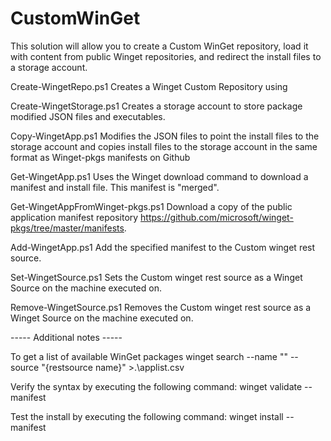 # CustomWinGet
This solution will allow you to create a Custom WinGet repository, load it with content from public Winget repositories, and redirect the install files to a storage account.

Create-WingetRepo.ps1
    Creates a Winget Custom Repository using 

Create-WingetStorage.ps1
    Creates a storage account to store package modified JSON files and executables. 

Copy-WingetApp.ps1 
    Modifies the JSON files to point the install files to the storage account and copies install files to the storage account in the same format as Winget-pkgs manifests on Github

Get-WingetApp.ps1
    Uses the Winget download command to download a manifest and install file.  This manifest is "merged".

Get-WingetAppFromWinget-pkgs.ps1
    Download a copy of the public application manifest repository https://github.com/microsoft/winget-pkgs/tree/master/manifests.

Add-WingetApp.ps1
    Add the specified manifest to the Custom winget rest source.

Set-WingetSource.ps1
    Sets the Custom winget rest source as a Winget Source on the machine executed on. 

Remove-WingetSource.ps1
    Removes the Custom winget rest source as a Winget Source on the machine executed on. 



----- Additional notes -----

To get a list of available WinGet packages
winget search --name "" --source "{restsource name}" >.\applist.csv

Verify the syntax by executing the following command:
winget validate --manifest <path-to-manifest>

Test the install by executing the following command:
winget install --manifest <path-to-manifest>

